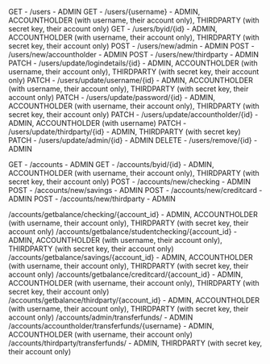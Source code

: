 



GET - /users - ADMIN
GET - /users/{username} - ADMIN, ACCOUNTHOLDER (with username, their account only), THIRDPARTY (with secret key, their account only)
GET - /users/byid/{id} - ADMIN, ACCOUNTHOLDER (with username, their account only), THIRDPARTY (with secret key, their account only)
POST - /users/new/admin - ADMIN
POST - /users/new/accountholder - ADMIN
POST - /users/new/thirdparty - ADMIN
PATCH - /users/update/logindetails/{id} - ADMIN, ACCOUNTHOLDER (with username, their account only), THIRDPARTY (with secret key, their account only)
PATCH - /users/update/username/{id} - ADMIN, ACCOUNTHOLDER (with username, their account only), THIRDPARTY (with secret key, their account only)
PATCH - /users/update/password/{id} - ADMIN, ACCOUNTHOLDER (with username, their account only), THIRDPARTY (with secret key, their account only)
PATCH - /users/update/accountholder/{id} - ADMIN, ACCOUNTHOLDER (with username)
PATCH - /users/update/thirdparty/{id} - ADMIN, THIRDPARTY (with secret key)
PATCH - /users/update/admin/{id} - ADMIN
DELETE - /users/remove/{id} - ADMIN

GET - /accounts - ADMIN
GET - /accounts/byid/{id} - ADMIN, ACCOUNTHOLDER (with username, their account only), THIRDPARTY (with secret key, their account only)
POST - /accounts/new/checking - ADMIN
POST - /accounts/new/savings - ADMIN
POST - /accounts/new/creditcard - ADMIN
POST - /accounts/new/thirdparty - ADMIN

/accounts/getbalance/checking/{account_id} - ADMIN, ACCOUNTHOLDER (with username, their account only), THIRDPARTY (with secret key, their account only)
/accounts/getbalance/studentchecking/{account_id} - ADMIN, ACCOUNTHOLDER (with username, their account only), THIRDPARTY (with secret key, their account only)
/accounts/getbalance/savings/{account_id} - ADMIN, ACCOUNTHOLDER (with username, their account only), THIRDPARTY (with secret key, their account only)
/accounts/getbalance/creditcard/{account_id} - ADMIN, ACCOUNTHOLDER (with username, their account only), THIRDPARTY (with secret key, their account only)
/accounts/getbalance/thirdparty/{account_id} - ADMIN, ACCOUNTHOLDER (with username, their account only), THIRDPARTY (with secret key, their account only)
/accounts/admin/transferfunds/ - ADMIN
/accounts/accountholder/transferfunds/{username} - ADMIN, ACCOUNTHOLDER (with username, their account only)
/accounts/thirdparty/transferfunds/ - ADMIN, THIRDPARTY (with secret key, their account only)